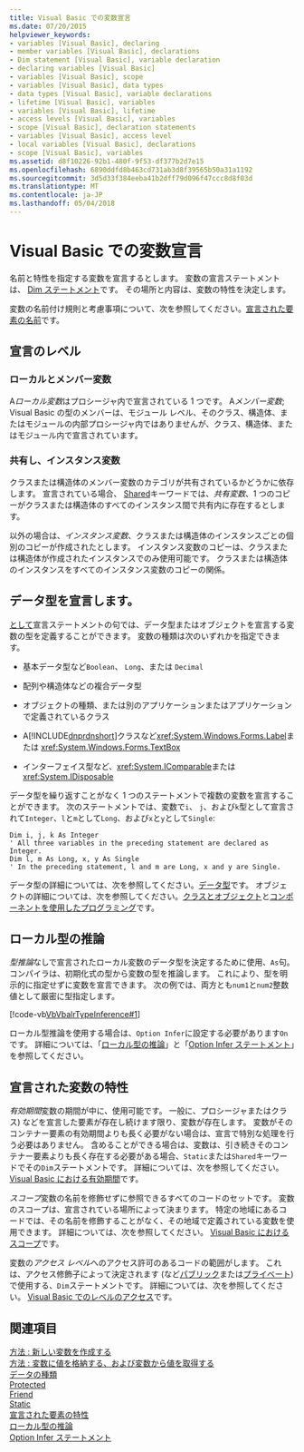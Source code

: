```yaml
---
title: Visual Basic での変数宣言
ms.date: 07/20/2015
helpviewer_keywords:
- variables [Visual Basic], declaring
- member variables [Visual Basic], declarations
- Dim statement [Visual Basic], variable declaration
- declaring variables [Visual Basic]
- variables [Visual Basic], scope
- variables [Visual Basic], data types
- data types [Visual Basic], variable declarations
- lifetime [Visual Basic], variables
- variables [Visual Basic], lifetime
- access levels [Visual Basic], variables
- scope [Visual Basic], declaration statements
- variables [Visual Basic], access level
- local variables [Visual Basic], declarations
- scope [Visual Basic], variables
ms.assetid: d8f10226-92b1-480f-9f53-df377b2d7e15
ms.openlocfilehash: 6890ddfd8b463cd731ab3d8f39565b50a31a1192
ms.sourcegitcommit: 3d5d33f384eeba41b2dff79d096f47ccc8d8f03d
ms.translationtype: MT
ms.contentlocale: ja-JP
ms.lasthandoff: 05/04/2018
---
```

# <a name="variable-declaration-in-visual-basic"></a>Visual Basic での変数宣言
名前と特性を指定する変数を宣言するとします。 変数の宣言ステートメントは、 [Dim ステートメント](../../../../visual-basic/language-reference/statements/dim-statement.md)です。 その場所と内容は、変数の特性を決定します。  
  
 変数の名前付け規則と考慮事項について、次を参照してください。[宣言された要素の名前](../../../../visual-basic/programming-guide/language-features/declared-elements/declared-element-names.md)です。  
  
## <a name="declaration-levels"></a>宣言のレベル  
  
### <a name="local-and-member-variables"></a>ローカルとメンバー変数  
 A*ローカル変数*はプロシージャ内で宣言されている 1 つです。 A*メンバー変数*; Visual Basic の型のメンバーは、モジュール レベル、そのクラス、構造体、またはモジュールの内部プロシージャ内ではありませんが、クラス、構造体、またはモジュール内で宣言されています。  
  
### <a name="shared-and-instance-variables"></a>共有し、インスタンス変数  
 クラスまたは構造体のメンバー変数のカテゴリが共有されているかどうかに依存します。 宣言されている場合、 [Shared](../../../../visual-basic/language-reference/modifiers/shared.md)キーワードでは、*共有変数*、1 つのコピーがクラスまたは構造体のすべてのインスタンス間で共有内に存在するとします。  
  
 以外の場合は、*インスタンス変数*、クラスまたは構造体のインスタンスごとの個別のコピーが作成されたとします。 インスタンス変数のコピーは、クラスまたは構造体が作成されたインスタンスでのみ使用可能です。 クラスまたは構造体のインスタンスをすべてのインスタンス変数のコピーの関係。  
  
## <a name="declaring-data-type"></a>データ型を宣言します。  
 [として](../../../../visual-basic/language-reference/statements/as-clause.md)宣言ステートメントの句では、データ型またはオブジェクトを宣言する変数の型を定義することができます。 変数の種類は次のいずれかを指定できます。  
  
-   基本データ型など`Boolean`、 `Long`、または `Decimal`  
  
-   配列や構造体などの複合データ型  
  
-   オブジェクトの種類、または別のアプリケーションまたはアプリケーションで定義されているクラス  
  
-   A[!INCLUDE[dnprdnshort](~/includes/dnprdnshort-md.md)]クラスなど<xref:System.Windows.Forms.Label>または <xref:System.Windows.Forms.TextBox>  
  
-   インターフェイス型など、<xref:System.IComparable>または <xref:System.IDisposable>  
  
 データ型を繰り返すことがなく 1 つのステートメントで複数の変数を宣言することができます。 次のステートメントでは、変数で`i`、 `j`、および`k`型として宣言されて`Integer`、`l`と`m`として`Long`、および`x`と`y`として`Single`:  
  
```  
Dim i, j, k As Integer  
' All three variables in the preceding statement are declared as Integer.  
Dim l, m As Long, x, y As Single  
' In the preceding statement, l and m are Long, x and y are Single.  
```  
  
 データ型の詳細については、次を参照してください。[データ型](../../../../visual-basic/programming-guide/language-features/data-types/index.md)です。 オブジェクトの詳細については、次を参照してください。[クラスとオブジェクト](../../../../visual-basic/programming-guide/language-features/objects-and-classes/index.md)と[コンポーネントを使用したプログラミング](http://msdn.microsoft.com/library/d4d4fcb4-e0b8-46b3-b679-7ee0026eb9e3)です。  
  
## <a name="local-type-inference"></a>ローカル型の推論  
 *型推論*なしで宣言されたローカル変数のデータ型を決定するために使用、`As`句。 コンパイラは、初期化式の型から変数の型を推論します。 これにより、型を明示的に指定せずに変数を宣言できます。 次の例では、両方とも`num1`と`num2`整数値として厳密に型指定します。  
  
 [!code-vb[VbVbalrTypeInference#1](../../../../visual-basic/language-reference/statements/codesnippet/VisualBasic/variable-declaration_1.vb)]  
  
 ローカル型推論を使用する場合は、`Option Infer`に設定する必要があります`On`です。 詳細については、「[ローカル型の推論](../../../../visual-basic/programming-guide/language-features/variables/local-type-inference.md)」と「[Option Infer ステートメント](../../../../visual-basic/language-reference/statements/option-infer-statement.md)」を参照してください。  
  
## <a name="characteristics-of-declared-variables"></a>宣言された変数の特性  
 *有効期間*変数の期間が中に、使用可能です。 一般に、プロシージャまたはクラス) などを宣言した要素が存在し続けます限り、変数が存在します。 変数がそのコンテナー要素の有効期間よりも長く必要がない場合は、宣言で特別な処理を行う必要はありません。 含めることができる場合は、変数は、引き続きそのコンテナー要素よりも長く存在する必要がある場合、`Static`または`Shared`キーワードでその`Dim`ステートメントです。 詳細については、次を参照してください。 [Visual Basic における有効期間](../../../../visual-basic/programming-guide/language-features/declared-elements/lifetime.md)です。  
  
 *スコープ*変数の名前を修飾せずに参照できるすべてのコードのセットです。 変数のスコープは、宣言されている場所によって決まります。 特定の地域にあるコードでは、その名前を修飾することがなく、その地域で定義されている変数を使用できます。 詳細については、次を参照してください。 [Visual Basic におけるスコープ](../../../../visual-basic/programming-guide/language-features/declared-elements/scope.md)です。  
  
 変数の*アクセス レベル*へのアクセス許可のあるコードの範囲がします。 これは、アクセス修飾子によって決定されます (など[パブリック](../../../../visual-basic/language-reference/modifiers/public.md)または[プライベート](../../../../visual-basic/language-reference/modifiers/private.md)) で使用する、`Dim`ステートメントです。 詳細については、次を参照してください。 [Visual Basic でのレベルのアクセス](../../../../visual-basic/programming-guide/language-features/declared-elements/access-levels.md)です。  
  
## <a name="see-also"></a>関連項目  
 [方法 : 新しい変数を作成する](../../../../visual-basic/programming-guide/language-features/variables/how-to-create-a-new-variable.md)  
 [方法 : 変数に値を格納する、および変数から値を取得する](../../../../visual-basic/programming-guide/language-features/variables/how-to-move-data-into-and-out-of-a-variable.md)  
 [データの種類](../../../../visual-basic/language-reference/data-types/data-type-summary.md)  
 [Protected](../../../../visual-basic/language-reference/modifiers/protected.md)  
 [Friend](../../../../visual-basic/language-reference/modifiers/friend.md)  
 [Static](../../../../visual-basic/language-reference/modifiers/static.md)  
 [宣言された要素の特性](../../../../visual-basic/programming-guide/language-features/declared-elements/declared-element-characteristics.md)  
 [ローカル型の推論](../../../../visual-basic/programming-guide/language-features/variables/local-type-inference.md)  
 [Option Infer ステートメント](../../../../visual-basic/language-reference/statements/option-infer-statement.md)
